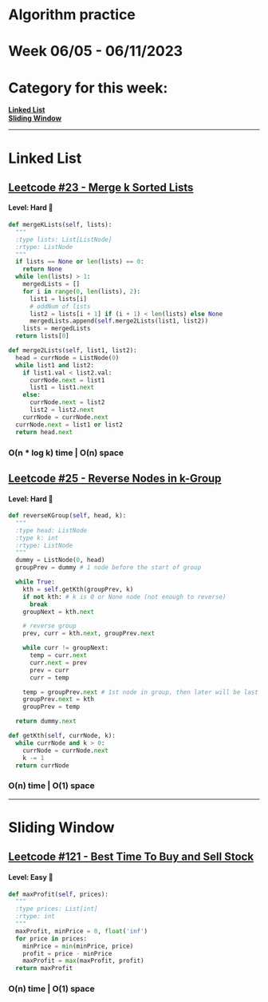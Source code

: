 # Algorithm practice

# Week 06/05 - 06/11/2023


# Category for this week:
**[Linked List](#linked-list)**<br>
**[Sliding Window](#sliding-window)**<br>

---

# Linked List

## [Leetcode #23 - Merge k Sorted Lists](https://leetcode.com/problems/merge-k-sorted-lists/)

#### Level: Hard 📕

```python
def mergeKLists(self, lists):
  """
  :type lists: List[ListNode]
  :rtype: ListNode
  """
  if lists == None or len(lists) == 0:
    return None
  while len(lists) > 1:
    mergedLists = []
    for i in range(0, len(lists), 2):
      list1 = lists[i]
      # oddNum of lists
      list2 = lists[i + 1] if (i + 1) < len(lists) else None 
      mergedLists.append(self.merge2Lists(list1, list2))
    lists = mergedLists
  return lists[0]

def merge2Lists(self, list1, list2):
  head = currNode = ListNode(0)
  while list1 and list2:
    if list1.val < list2.val:
      currNode.next = list1
      list1 = list1.next
    else:
      currNode.next = list2
      list2 = list2.next
    currNode = currNode.next
  currNode.next = list1 or list2
  return head.next
```

### O(n * log k) time | O(n) space


## [Leetcode #25 - Reverse Nodes in k-Group](https://leetcode.com/problems/reverse-nodes-in-k-group/)

#### Level: Hard 📕

```python
def reverseKGroup(self, head, k):
  """
  :type head: ListNode
  :type k: int
  :rtype: ListNode
  """
  dummy = ListNode(0, head)
  groupPrev = dummy # 1 node before the start of group

  while True:
    kth = self.getKth(groupPrev, k)
    if not kth: # k is 0 or None node (not enough to reverse)
      break
    groupNext = kth.next

    # reverse group
    prev, curr = kth.next, groupPrev.next

    while curr != groupNext:
      temp = curr.next
      curr.next = prev
      prev = curr
      curr = temp

    temp = groupPrev.next # 1st node in group, then later will be last
    groupPrev.next = kth
    groupPrev = temp

  return dummy.next

def getKth(self, currNode, k):
  while currNode and k > 0:
    currNode = currNode.next
    k -= 1
  return currNode
```

### O(n) time | O(1) space

---

# Sliding Window

## [Leetcode #121 - Best Time To Buy and Sell Stock](https://leetcode.com/problems/best-time-to-buy-and-sell-stock/)

#### Level: Easy 📗

```python
def maxProfit(self, prices):
  """
  :type prices: List[int]
  :rtype: int
  """
  maxProfit, minPrice = 0, float('inf')
  for price in prices:
    minPrice = min(minPrice, price)
    profit = price - minPrice
    maxProfit = max(maxProfit, profit)
  return maxProfit
```

### O(n) time | O(1) space
